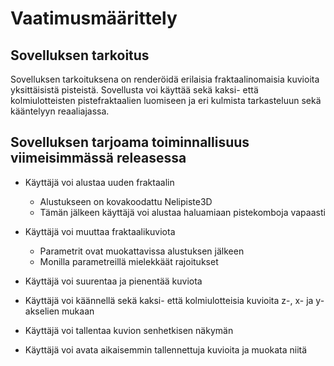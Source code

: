 # Vaatimusmäärittely

## Sovelluksen tarkoitus

Sovelluksen tarkoituksena on renderöidä erilaisia fraktaalinomaisia kuvioita yksittäisistä pisteistä.
Sovellusta voi käyttää sekä kaksi- että kolmiulotteisten pistefraktaalien luomiseen ja
eri kulmista tarkasteluun sekä kääntelyyn reaaliajassa.

## Sovelluksen tarjoama toiminnallisuus viimeisimmässä releasessa

* Käyttäjä voi alustaa uuden fraktaalin

	* Alustukseen on kovakoodattu Nelipiste3D
	* Tämän jälkeen käyttäjä voi alustaa haluamiaan pistekomboja vapaasti

* Käyttäjä voi muuttaa fraktaalikuviota

	* Parametrit ovat muokattavissa alustuksen jälkeen
	* Monilla parametreillä mielekkäät rajoitukset

* Käyttäjä voi suurentaa ja pienentää kuviota

* Käyttäjä voi käännellä sekä kaksi- että kolmiulotteisia kuvioita z-, x- ja y-akselien mukaan

* Käyttäjä voi tallentaa kuvion senhetkisen näkymän

* Käyttäjä voi avata aikaisemmin tallennettuja kuvioita ja muokata niitä
